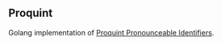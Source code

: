 Proquint
-------

Golang implementation of [Proquint Pronounceable Identifiers](https://github.com/deoxxa/proquint).
